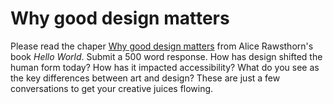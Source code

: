 Why good design matters
========

Please read the chaper [Why good design matters](https://github.com/rarar/SJSU_ART_104_F19/blob/master/docs/Why%20good%20design%20matters%20-%20Alice%20Rawsthorn.pdf) from Alice Rawsthorn's book *Hello World*. Submit a 500 word response. How has design shifted the human form today? How has it impacted accessibility? What do you see as the key differences between art and design? These are just a few conversations to get your creative juices flowing.
